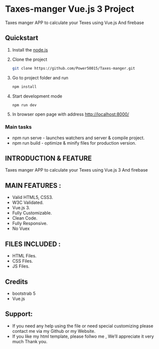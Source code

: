 # Taxes-manger Vue.js 3 Project
Taxes manger APP to calculate your Texes using Vue.js And firebase

## Quickstart
1. Install the [node.js](https://nodejs.org/en/)
2. Clone the project

    ```bash
    git clone https://github.com/Power50015/Taxes-manger.git
    ```

3. Go to project folder and run

    ```bash
    npm install
    ```

4. Start development mode

    ```bash
    npm run dev
    ```
5. In browser open page with address [http://localhost:8000/](http://localhost:8000/)

### Main tasks

- npm run serve -  launches watchers and server & compile project.
- npm run build - optimize & minify files for production version.

## INTRODUCTION & FEATURE

Taxes manger APP to calculate your Texes using Vue.js 3 And firebase


## MAIN FEATURES :

- Valid HTML5, CSS3.
- W3C Validated.
- Vue.js 3.
- Fully Customizable.
- Clean Code.
- Fully Responsive.
- No Vuex


## FILES INCLUDED :

- HTML Files.
- CSS Files.
- JS Files.

## Credits

- bootstrab 5
- Vue.js

## Support:

- If you need any help using the file or need special customizing please contact me via my Github or my Website.
- If you like my html template, please follwo me , We’ll appreciate it very much Thank you.
